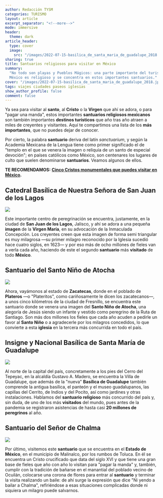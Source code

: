 ```yaml
---
author: Redacción TYSM
categories: TURISMO
layout: article
excerpt_separator: "<!--more-->"
mode: immersive
header:
  theme: dark
article_header:
  type: cover
  image:
    src: "/images/2022-07-15-basilica_de_santa_maria_de_guadalupe_2018.jpeg"
sharing: true
title: Santuarios religiosos para visitar en México
summary:
  "No todo son playas y Pueblos Mágicos: una parte importante del turismo en
  México es religioso y se concentra en estos importantes santuarios."
cover: "/images/2022-07-15-basilica_de_santa_maria_de_guadalupe_2018.jpeg"
tags: viajes ciudades paseos iglesias
show_author_profile: false
comment: false
---
```


Ya sea para visitar al **santo**, al **Cristo** o la **Virgen** que ahí se adora, o para "pagar una manda", estos importantes **santuarios religiosos mexicanos** son también importantes **destinos turísticos** que año tras año atraen a miles de creyentes y visitantes. Aquí te compartimos una lista de los **más importantes**, que no puedes dejar de conocer.

Por cierto, la palabra **santuario** deriva del latín _sanctuarium_, y según la Academia Mexicana de la Lengua tiene como primer significado el de "templo en el que se venera la imagen o reliquia de un santo de especial devoción"; en países católicos como México, son centenares los lugares de culto que suelen denominarse **santuarios**. Veamos algunos de ellos.

**TE RECOMENDAMOS:** [**Cinco Cristos monumentales que puedes visitar en México**](https://blog.tonoysumariachi.com/turismo/2022/09/09/cinco-cristos-monumentales-que-puedes-visitar-en-mexico.html)**.**

## Catedral Basílica de Nuestra Señora de San Juan de los Lagos

![](https://upload.wikimedia.org/wikipedia/commons/thumb/4/49/Bas%C3%ADlica_de_San_Juan_de_los_Lagos.jpg/790px-Bas%C3%ADlica_de_San_Juan_de_los_Lagos.jpg)

Este importante centro de peregrinación se encuentra, justamente, en la ciudad de **San Juan de los Lagos**, Jalisco, y ahí se adora a una pequeña **imagen** de la **Virgen María**, en su advocación de la Inmaculada Concepción. Los creyentes creen que esta imagen de forma semi triangular es muy milagrosa —su primer milagro reconocido por la Iglesia sucedió hace cuatro siglos, en 1623— y por eso más de ocho millones de fieles van a verla cada año, haciendo de este el segundo **santuario** más **visitado** de todo **México**.

## Santuario del Santo Niño de Atocha

![](https://upload.wikimedia.org/wikipedia/commons/thumb/9/9e/Santuario_del_Santo_Ni%C3%B1o_de_Atocha_02.JPG/768px-Santuario_del_Santo_Ni%C3%B1o_de_Atocha_02.JPG)

Ahora, vayámonos al estado de **Zacatecas**, donde en el poblado de **Plateros** —o "Plateritos", como cariñosamente le dicen los zacatecanos—, a unos cinco kilómetros de la ciudad de Fresnillo, se encuentra este santuario donde se venera una imagen del **Santo Niño de Atocha**, una alegoría de Jesús siendo un infante y vestido como peregrino de la Ruta de Santiago. Son más dos millones los fieles que cada año acuden a pedirle un favor al **Santo Niño** o a agradecerle por los milagros concedidos, lo que convierte a esta **iglesia** en la tercera más concurrida en todo el país.

## Insigne y Nacional Basílica de Santa María de Guadalupe

![](https://upload.wikimedia.org/wikipedia/commons/thumb/6/67/Nueva_Bas%C3%ADlica_de_Nuestra_Se%C3%B1ora_de_Guadalupe_-_Outside_-_2.JPG/1024px-Nueva_Bas%C3%ADlica_de_Nuestra_Se%C3%B1ora_de_Guadalupe_-_Outside_-_2.JPG)

Al norte de la capital del país, concretamente a los pies del Cerro del Tepeyac, en la alcaldía Gustavo A. Madero, se encuentra la Villa de Guadalupe, que además de la "nueva" **Basílica de Guadalupe** también comprende la antigua basílica, el panteón y el museo guadalupanos, las capillas del Cerrito, de Indios y del Pocito, así como jardines y otras instalaciones. Hablamos del **santuario religioso** más concurrido del país y, sin duda, de uno de los más **visitados** del mundo, pues antes de la pandemia se registraron asistencias de hasta casi **20 millones de peregrinos** al año.

## Santuario del Señor de Chalma

![](https://upload.wikimedia.org/wikipedia/commons/thumb/8/85/Retablo_principal_del_Santuario_del_Se%C3%B1or_de_Chalma_-_4.jpg/768px-Retablo_principal_del_Santuario_del_Se%C3%B1or_de_Chalma_-_4.jpg)

Por último, visitemos este **santuario** que se encuentra en el **Estado de México**, en el municipio de Malinalco, por los rumbos de Toluca. En él se encuentra un Cristo crucificado que data del siglo XVI y que tiene una gran base de fieles que año con año lo visitan para "pagar la manda" y, también, cumplir con la tradición de bañarse en el manantial del poblado vecino de Ocuilán, colocarse una corona de flores para entrar al **santuario** y terminar la visita realizando un baile: de ahí surge la expresión que dice "Ni yendo a bailar a Chalma", refiriéndose a esas situaciones complicadas donde ni siquiera un milagro puede salvarnos.
